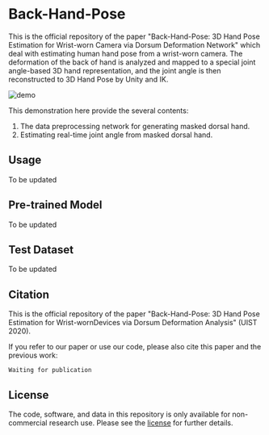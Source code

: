 #  Back-Hand-Pose

This is the official repository of the paper "Back-Hand-Pose: 3D Hand Pose Estimation for Wrist-worn Camera via Dorsum Deformation Network" which deal with estimating human hand pose from a wrist-worn camera. The deformation of the back of hand is analyzed and mapped to a special joint angle-based 3D hand representation, and the joint angle is then reconstructed to 3D Hand Pose by Unity and IK.

![demo](https://github.com/erwinwu211/Back-Hand-Pose/blob/master/fig/teaser.gif?raw=true)

This demonstration here provide the several contents:
1. The data preprocessing network for generating masked dorsal hand.
2. Estimating real-time joint angle from masked dorsal hand.


## Usage
To be updated

## Pre-trained Model
To be updated

## Test Dataset
To be updated

## Citation

This is the official repository of the paper "Back-Hand-Pose: 3D Hand Pose Estimation for Wrist-wornDevices via Dorsum Deformation Analysis" (UIST 2020).

If you refer to our paper or use our code, please also cite this paper and the previous work:
```
Waiting for publication
```

## License
The code, software, and data in this repository is only available for non-commercial research use. Please see the [license](https://github.com/erwinwu211/Back-Hand-Pose/blob/master/LICENSE) for further details.

